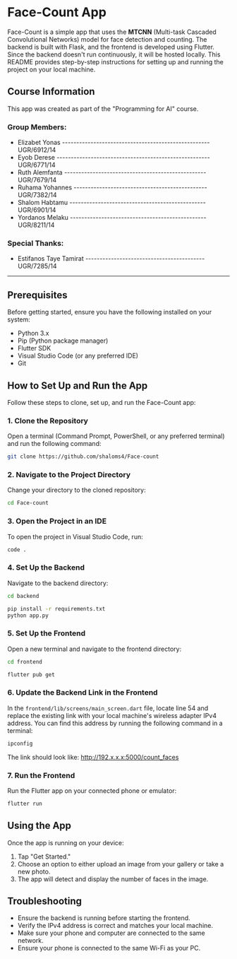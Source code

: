 # Face-Count App

Face-Count is a simple app that uses the **MTCNN** (Multi-task Cascaded Convolutional Networks) model for face detection and counting. The backend is built with Flask, and the frontend is developed using Flutter. Since the backend doesn't run continuously, it will be hosted locally. This README provides step-by-step instructions for setting up and running the project on your local machine.

## Course Information

This app was created as part of the "Programming for AI" course.

### Group Members:
- Elizabet Yonas ---------------------------------------------------- UGR/6912/14
- Eyob Derese ------------------------------------------------------ UGR/6771/14
- Ruth Alemfanta -------------------------------------------------- UGR/7679/14
- Ruhama Yohannes ----------------------------------------------- UGR/7382/14
- Shalom Habtamu ------------------------------------------------ UGR/6901/14
- Yordanos Melaku ------------------------------------------------ UGR/8211/14

### Special Thanks:
- Estifanos Taye Tamirat ------------------------------------------ UGR/7285/14 

---

## Prerequisites

Before getting started, ensure you have the following installed on your system:

- Python 3.x
- Pip (Python package manager)
- Flutter SDK
- Visual Studio Code (or any preferred IDE)
- Git

## How to Set Up and Run the App

Follow these steps to clone, set up, and run the Face-Count app:

### 1. Clone the Repository

Open a terminal (Command Prompt, PowerShell, or any preferred terminal) and run the following command:

```bash
git clone https://github.com/shaloms4/Face-count
```

### 2. Navigate to the Project Directory

Change your directory to the cloned repository:

```bash
cd Face-count
```

### 3. Open the Project in an IDE

To open the project in Visual Studio Code, run:

```bash
code .
```

### 4. Set Up the Backend

Navigate to the backend directory:

```bash
cd backend
```
```bash
pip install -r requirements.txt
python app.py
```

### 5. Set Up the Frontend

Open a new terminal and navigate to the frontend directory:

```bash
cd frontend
```
```bash
flutter pub get
```

### 6. Update the Backend Link in the Frontend

In the `frontend/lib/screens/main_screen.dart` file, locate line 54 and replace the existing link with your local machine's wireless adapter IPv4 address. You can find this address by running the following command in a terminal:

```bash
ipconfig
```
The link should look like:
http://192.x.x.x:5000/count_faces

### 7. Run the Frontend

Run the Flutter app on your connected phone or emulator:

```bash
flutter run
```

## Using the App

Once the app is running on your device:

1. Tap "Get Started."
2. Choose an option to either upload an image from your gallery or take a new photo.
3. The app will detect and display the number of faces in the image.

## Troubleshooting

- Ensure the backend is running before starting the frontend.
- Verify the IPv4 address is correct and matches your local machine.
- Make sure your phone and computer are connected to the same network.
- Ensure your phone is connected to the same Wi-Fi as your PC.


